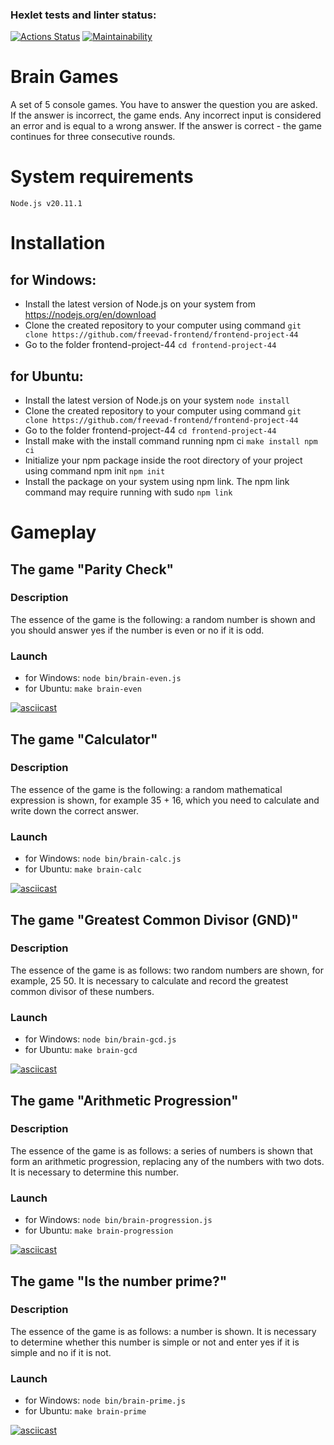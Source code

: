 ### Hexlet tests and linter status:

[![Actions Status](https://github.com/freevad-frontend/frontend-project-44/actions/workflows/hexlet-check.yml/badge.svg)](https://github.com/freevad-frontend/frontend-project-44/actions)
[![Maintainability](https://api.codeclimate.com/v1/badges/aaaf529c3aebf3beddf4/maintainability)](https://codeclimate.com/github/freevad-frontend/frontend-project-44/maintainability)


# Brain Games

A set of 5 console games.
You have to answer the question you are asked.
If the answer is incorrect, the game ends. Any incorrect input is considered an error and is equal to a wrong answer.
If the answer is correct - the game continues for three consecutive rounds.

# System requirements
	Node.js v20.11.1

# Installation
## for Windows:

- Install the latest version of Node.js on your system from https://nodejs.org/en/download
- Clone the created repository to your computer using command 
	`git clone https://github.com/freevad-frontend/frontend-project-44`
- Go to the folder frontend-project-44
	`cd frontend-project-44`

## for Ubuntu:

- Install the latest version of Node.js on your system 
	`node install`
- Clone the created repository to your computer using command 
	`git clone https://github.com/freevad-frontend/frontend-project-44`
- Go to the folder frontend-project-44
	`cd frontend-project-44`
- Install make with the install command running npm ci
	`make install npm ci`
- Initialize your npm package inside the root directory of your project using command npm init
	`npm init`
- Install the package on your system using npm link. The npm link command may require running with sudo
	`npm link`


# Gameplay
## The game "Parity Check"
### Description
The essence of the game is the following: a random number is shown and you should answer yes if the number is even or no if it is odd.
### Launch

- for Windows:
  `node bin/brain-even.js`
- for Ubuntu:
  `make brain-even`

[![asciicast](https://asciinema.org/a/645949.svg)](https://asciinema.org/a/645949)

## The game "Calculator"
### Description
The essence of the game is the following: a random mathematical expression is shown, for example 35 + 16, which you need to calculate and write down the correct answer.
### Launch

- for Windows:
  `node bin/brain-calc.js`
- for Ubuntu:
  `make brain-calc`

[![asciicast](https://asciinema.org/a/645946.svg)](https://asciinema.org/a/645946?t=15)

## The game "Greatest Common Divisor (GND)"
### Description
The essence of the game is as follows: two random numbers are shown, for example, 25 50. It is necessary to calculate and record the greatest common divisor of these numbers.
### Launch

- for Windows:
  `node bin/brain-gcd.js`
- for Ubuntu:
  `make brain-gcd`

[![asciicast](https://asciinema.org/a/DFNAWnMdLvuWFZGlTARzFJXGy.svg)](https://asciinema.org/a/DFNAWnMdLvuWFZGlTARzFJXGy)

## The game "Arithmetic Progression"
### Description
The essence of the game is as follows: a series of numbers is shown that form an arithmetic progression, replacing any of the numbers with two dots. It is necessary to determine this number.
### Launch

- for Windows:
  `node bin/brain-progression.js`
- for Ubuntu:
  `make brain-progression`

[![asciicast](https://asciinema.org/a/645951.svg)](https://asciinema.org/a/645951)

## The game "Is the number prime?"
### Description
The essence of the game is as follows: a number is shown. It is necessary to determine whether this number is simple or not and enter yes if it is simple and no if it is not.
### Launch

- for Windows:
  `node bin/brain-prime.js`
- for Ubuntu:
  `make brain-prime`

[![asciicast](https://asciinema.org/a/BGtQ1I9jGPojqvXs3DhVKcfyh.svg)](https://asciinema.org/a/BGtQ1I9jGPojqvXs3DhVKcfyh)
